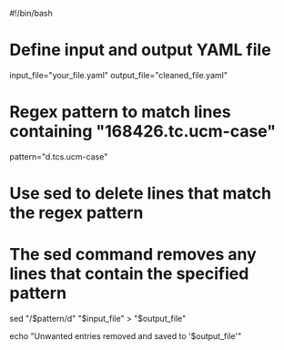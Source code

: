 #!/bin/bash

# Define input and output YAML file
input_file="your_file.yaml"
output_file="cleaned_file.yaml"

# Regex pattern to match lines containing "168426.tc.ucm-case"
pattern="d\.tcs\.ucm-case"

# Use sed to delete lines that match the regex pattern
# The sed command removes any lines that contain the specified pattern
sed "/$pattern/d" "$input_file" > "$output_file"

echo "Unwanted entries removed and saved to '$output_file'"
